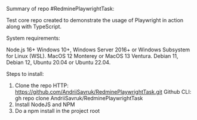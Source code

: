 Summary of repo #RedminePlaywrightTask:

Test core repo created to demonstrate the usage of Playwright in action along with TypeScript.

System requirements:

Node.js 16+
Windows 10+, Windows Server 2016+ or Windows Subsystem for Linux (WSL).
MacOS 12 Monterey or MacOS 13 Ventura.
Debian 11, Debian 12, Ubuntu 20.04 or Ubuntu 22.04.

Steps to install:

1. Clone the repo
HTTP: https://github.com/AndriiSavruk/RedminePlaywrightTask.git
Github CLI: gh repo clone AndriiSavruk/RedminePlaywrightTask
2. Install NodeJS and NPM
3. Do a npm install in the project root